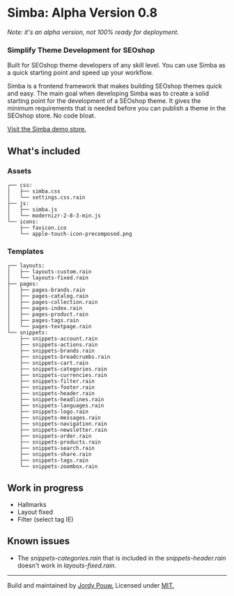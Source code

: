 # Simba: Alpha Version 0.8
*Note: it's an alpha version, not 100% ready for deployment.*

### Simplify Theme Development for SEOshop
Built for SEOshop theme developers of any skill level. You can use Simba as a quick starting point and speed up your workflow.

Simba is a frontend framework that makes building SEOshop themes quick and easy. The main goal when developing Simba was to create a solid starting point for the development of a SEOshop theme. It gives the minimum requirements that is needed before you can publish a theme in the SEOshop store. No code bloat.

[Visit the Simba demo store.](http://simba-framework.webshopapp.com/nl/)


## What's included

### Assets
```
┌── css:
│   ├── simba.css
│   └── settings.css.rain
├── js:
│   ├── simba.js
│   └── modernizr-2-8-3-min.js
└── icons:
    ├── favicon.ico
    └── apple-touch-icon-precomposed.png
```

### Templates
```
┌── layouts:
│   ├── layouts-custom.rain
│   └── layouts-fixed.rain
├── pages:
│   ├── pages-brands.rain
│   ├── pages-catalog.rain
│   ├── pages-collection.rain
│   ├── pages-index.rain
│   ├── pages-product.rain
│   ├── pages-tags.rain
│   └── pages-textpage.rain
└── snippets:
    ├── snippets-account.rain
    ├── snippets-actions.rain
    ├── snippets-brands.rain
    ├── snippets-breadcrumbs.rain
    ├── snippets-cart.rain
    ├── snippets-categories.rain
    ├── snippets-currencies.rain
    ├── snippets-filter.rain
    ├── snippets-footer.rain
    ├── snippets-header.rain
    ├── snippets-headlines.rain
    ├── snippets-languages.rain
    ├── snippets-logo.rain
    ├── snippets-messages.rain
    ├── snippets-navigation.rain
    ├── snippets-newsletter.rain
    ├── snippets-order.rain
    ├── snippets-products.rain
    ├── snippets-search.rain
    ├── snippets-share.rain
    ├── snippets-tags.rain
    └── snippets-zoombox.rain
```


## Work in progress
- Hallmarks
- Layout fixed
- Filter (select tag IE)


## Known issues
- The *snippets-categories.rain* that is included in the *snippets-header.rain* doesn't work in *layouts-fixed.rain*.



*****
Build and maintained by [Jordy Pouw.](https://twitter.com/JordyPouw) Licensed under [MIT.](https://github.com/JordyPouw/simba/blob/master/LICENSE)